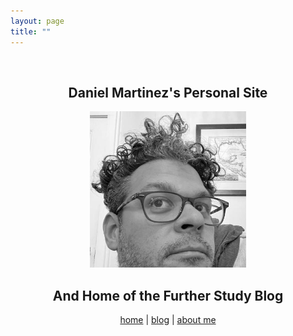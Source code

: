 ```yaml
---
layout: page
title: ""
---
```


<br>

<h2 align="center"> Daniel Martinez's Personal Site </h2>

<div style="text-align: center"><img src="assets/images/profile.jpg" width = "250" ></div>

<h2 align="center"> And Home of the Further Study Blog </h2>

<center>

  <a href="https://dmartinezphd.github.io/">home</a> | <a href="https://dmartinezphd.github.io/blog">blog</a> | <a href="https://dmartinezphd.github.io/about">about me</a>

</center>

